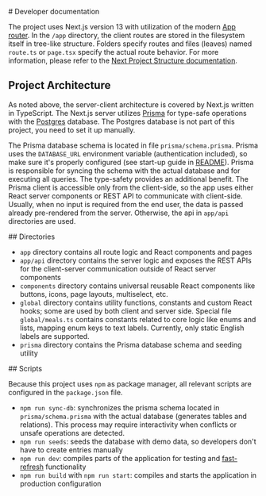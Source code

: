# Developer documentation

The project uses Next.js version 13 with utilization of the modern
[App router](https://nextjs.org/docs/app). In the `/app` directory,
the client routes are stored in the filesystem itself in tree-like
structure. Folders specify routes and files (leaves) named `route.ts`
or `page.tsx` specify the actual route behavior.
For more information, please refer to the
[Next Project Structure documentation](https://nextjs.org/docs/getting-started/project-structure).

## Project Architecture

As noted above, the server-client architecture is covered by Next.js
written in TypeScript. The Next.js server utilizes [Prisma](https://www.prisma.io/)
for type-safe operations with the [Postgres](https://www.postgresql.org/)
database. The Postgres database is not part of this project, you need to
set it up manually.

The Prisma database schema is located in file `prisma/schema.prisma`.
Prisma uses the `DATABASE_URL` environment variable (authentication included),
so make sure it's properly configured (see start-up guide in [README](/README.md)).
Prisma is responsible for syncing the schema with the actual database
and for executing all queries. The type-safety provides an additional benefit.
The Prisma client is accessible only from the client-side, so the app uses
either React server components or REST API to communicate with client-side.
Usually, when no input is required from the end user, the data is passed
already pre-rendered from the server. Otherwise, the api in `app/api` directories
are used.

## Directories

- `app` directory contains all route logic and React components and pages
- `app/api` directory contains the server logic and exposes the REST APIs
  for the client-server communication outside of React server components
- `components` directory contains universal reusable React components
  like buttons, icons, page layouts, multiselect, etc.
- `global` directory contains utility functions, constants and custom React
  hooks; some are used by both client and server side. Special file
  `global/meals.ts` contains constants related to core logic like enums
  and lists, mapping enum keys to text labels. Currently, only static English
  labels are supported.
- `prisma` directory contains the Prisma database schema and seeding utility

## Scripts

Because this project uses `npm` as package manager, all relevant scripts
are configured in the `package.json` file.

- `npm run sync-db`: synchronizes the prisma schema located in `prisma/schema.prisma`
  with the actual database (generates tables and relations). This process may
  require interactivity when conflicts or unsafe operations are detected.
- `npm run seeds`: seeds the database with demo data, so developers
  don't have to create entries manually
- `npm run dev`: compiles parts of the application for testing and
  [fast-refresh](https://nextjs.org/docs/architecture/fast-refresh)
  functionality
- `npm run build` with `npm run start`: compiles and starts the application
  in production configuration
